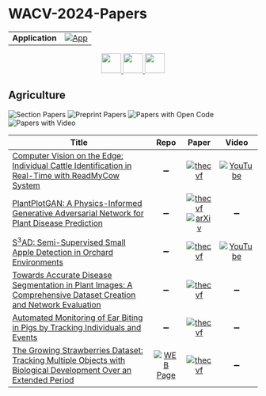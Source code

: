 # WACV-2024-Papers

<table>
    <tr>
        <td><strong>Application</strong></td>
        <td>
            <a href="https://huggingface.co/spaces/DmitryRyumin/NewEraAI-Papers" style="float:left;">
                <img src="https://img.shields.io/badge/🤗-NewEraAI--Papers-FFD21F.svg" alt="App" />
            </a>
        </td>
    </tr>
</table>

<div align="center">
    <a href="https://github.com/DmitryRyumin/WACV-2024-Papers/blob/main/sections/2024/main/video_recognition_and_understanding.md">
        <img src="https://cdn.jsdelivr.net/gh/DmitryRyumin/NewEraAI-Papers@main/images/left.svg" width="40" alt="" />
    </a>
    <a href="https://github.com/DmitryRyumin/WACV-2024-Papers/">
        <img src="https://cdn.jsdelivr.net/gh/DmitryRyumin/NewEraAI-Papers@main/images/home.svg" width="40" alt="" />
    </a>
    <a href="https://github.com/DmitryRyumin/WACV-2024-Papers/blob/main/sections/2024/main/animals_insects.md">
        <img src="https://cdn.jsdelivr.net/gh/DmitryRyumin/NewEraAI-Papers@main/images/right.svg" width="40" alt="" />
    </a>
</div>

## Agriculture

![Section Papers](https://img.shields.io/badge/Section%20Papers-6-42BA16) ![Preprint Papers](https://img.shields.io/badge/Preprint%20Papers-1-b31b1b) ![Papers with Open Code](https://img.shields.io/badge/Papers%20with%20Open%20Code-0-1D7FBF) ![Papers with Video](https://img.shields.io/badge/Papers%20with%20Video-2-FF0000)

| **Title** | **Repo** | **Paper** | **Video** |
|-----------|:--------:|:---------:|:---------:|
| [Computer Vision on the Edge: Individual Cattle Identification in Real-Time with ReadMyCow System](https://openaccess.thecvf.com/content/WACV2024/html/Smink_Computer_Vision_on_the_Edge_Individual_Cattle_Identification_in_Real-Time_WACV_2024_paper.html) | :heavy_minus_sign: | [![thecvf](https://img.shields.io/badge/pdf-thecvf-7395C5.svg)](https://openaccess.thecvf.com/content/WACV2024/papers/Smink_Computer_Vision_on_the_Edge_Individual_Cattle_Identification_in_Real-Time_WACV_2024_paper.pdf) | [![YouTube](https://img.shields.io/badge/YouTube-%23FF0000.svg?style=for-the-badge&logo=YouTube&logoColor=white)](https://www.youtube.com/watch?v=NltcIzjAe1A) |
| [PlantPlotGAN: A Physics-Informed Generative Adversarial Network for Plant Disease Prediction](https://openaccess.thecvf.com/content/WACV2024/html/Lopes_PlantPlotGAN_A_Physics-Informed_Generative_Adversarial_Network_for_Plant_Disease_Prediction_WACV_2024_paper.html) | :heavy_minus_sign: | [![thecvf](https://img.shields.io/badge/pdf-thecvf-7395C5.svg)](https://openaccess.thecvf.com/content/WACV2024/papers/Lopes_PlantPlotGAN_A_Physics-Informed_Generative_Adversarial_Network_for_Plant_Disease_Prediction_WACV_2024_paper.pdf) <br /> [![arXiv](https://img.shields.io/badge/arXiv-2310.18268-b31b1b.svg)](http://arxiv.org/abs/2310.18268) | :heavy_minus_sign: |
| [S<sup>3</sup>AD: Semi-Supervised Small Apple Detection in Orchard Environments](https://openaccess.thecvf.com/content/WACV2024/html/Johanson_S3AD_Semi-Supervised_Small_Apple_Detection_in_Orchard_Environments_WACV_2024_paper.html) | :heavy_minus_sign: | [![thecvf](https://img.shields.io/badge/pdf-thecvf-7395C5.svg)](https://openaccess.thecvf.com/content/WACV2024/papers/Johanson_S3AD_Semi-Supervised_Small_Apple_Detection_in_Orchard_Environments_WACV_2024_paper.pdf) | [![YouTube](https://img.shields.io/badge/YouTube-%23FF0000.svg?style=for-the-badge&logo=YouTube&logoColor=white)](https://www.youtube.com/watch?v=B6g9wwKo90w) |
| [Towards Accurate Disease Segmentation in Plant Images: A Comprehensive Dataset Creation and Network Evaluation](https://openaccess.thecvf.com/content/WACV2024/html/Prashanth_Towards_Accurate_Disease_Segmentation_in_Plant_Images_A_Comprehensive_Dataset_WACV_2024_paper.html) | :heavy_minus_sign: | [![thecvf](https://img.shields.io/badge/pdf-thecvf-7395C5.svg)](https://openaccess.thecvf.com/content/WACV2024/papers/Prashanth_Towards_Accurate_Disease_Segmentation_in_Plant_Images_A_Comprehensive_Dataset_WACV_2024_paper.pdf) | :heavy_minus_sign: |
| [Automated Monitoring of Ear Biting in Pigs by Tracking Individuals and Events](https://openaccess.thecvf.com/content/WACV2024/html/Odo_Automated_Monitoring_of_Ear_Biting_in_Pigs_by_Tracking_Individuals_WACV_2024_paper.html) | :heavy_minus_sign: | [![thecvf](https://img.shields.io/badge/pdf-thecvf-7395C5.svg)](https://openaccess.thecvf.com/content/WACV2024/papers/Odo_Automated_Monitoring_of_Ear_Biting_in_Pigs_by_Tracking_Individuals_WACV_2024_paper.pdf) | :heavy_minus_sign: |
| [The Growing Strawberries Dataset: Tracking Multiple Objects with Biological Development Over an Extended Period](https://openaccess.thecvf.com/content/WACV2024/html/Wen_The_Growing_Strawberries_Dataset_Tracking_Multiple_Objects_With_Biological_Development_WACV_2024_paper.html) | [![WEB Page](https://img.shields.io/badge/WEB-Page-159957.svg)](https://doi.org/10.4121/e3b31ece-cc88-4638-be10-8ccdd4c5f2f7.v1) | [![thecvf](https://img.shields.io/badge/pdf-thecvf-7395C5.svg)](https://openaccess.thecvf.com/content/WACV2024/papers/Wen_The_Growing_Strawberries_Dataset_Tracking_Multiple_Objects_With_Biological_Development_WACV_2024_paper.pdf) | :heavy_minus_sign: |
